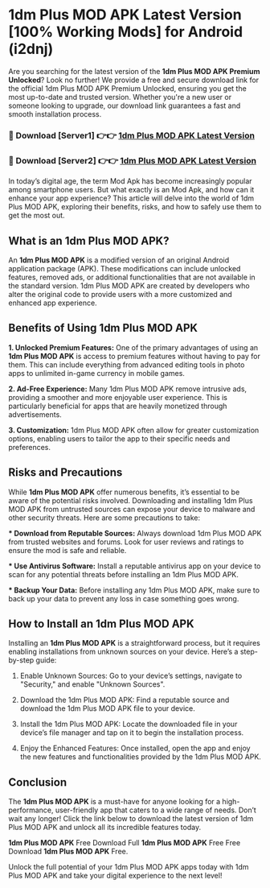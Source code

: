 # 1dm Plus MOD APK Latest Version [100% Working Mods] for Android (i2dnj)

Are you searching for the latest version of the <strong>1dm Plus MOD APK Premium Unlocked</strong>? Look no further! We provide a free and secure download link for the official 1dm Plus MOD APK Premium Unlocked, ensuring you get the most up-to-date and trusted version. Whether you're a new user or someone looking to upgrade, our download link guarantees a fast and smooth installation process.


<h3>🔴 Download [Server1] 👉👉 <a href="https://getmodsapk.pages.dev?q=1dm+Plus+MOD+APK&ref=4R3">1dm Plus MOD APK Latest Version</a></h3>

<h3>🔴 Download [Server2] 👉👉 <a href="https://getmodsapk.pages.dev?q=1dm+Plus+MOD+APK&ref=4R3">1dm Plus MOD APK Latest Version</a></h3>


In today’s digital age, the term Mod Apk has become increasingly popular among smartphone users. But what exactly is an Mod Apk, and how can it enhance your app experience? This article will delve into the world of 1dm Plus MOD APK, exploring their benefits, risks, and how to safely use them to get the most out.


<h2>What is an 1dm Plus MOD APK?</h2>

An <strong>1dm Plus MOD APK</strong> is a modified version of an original Android application package (APK). These modifications can include unlocked features, removed ads, or additional functionalities that are not available in the standard version. 1dm Plus MOD APK are created by developers who alter the original code to provide users with a more customized and enhanced app experience.


<h2>Benefits of Using 1dm Plus MOD APK</h2>

<strong> 1. Unlocked Premium Features:</strong> One of the primary advantages of using an <strong>1dm Plus MOD APK</strong> is access to premium features without having to pay for them. This can include everything from advanced editing tools in photo apps to unlimited in-game currency in mobile games.

<strong> 2. Ad-Free Experience:</strong> Many 1dm Plus MOD APK remove intrusive ads, providing a smoother and more enjoyable user experience. This is particularly beneficial for apps that are heavily monetized through advertisements.

<strong> 3. Customization:</strong> 1dm Plus MOD APK often allow for greater customization options, enabling users to tailor the app to their specific needs and preferences.


<h2>Risks and Precautions</h2>

While <strong>1dm Plus MOD APK</strong> offer numerous benefits, it’s essential to be aware of the potential risks involved. Downloading and installing 1dm Plus MOD APK from untrusted sources can expose your device to malware and other security threats. Here are some precautions to take:

<strong> * Download from Reputable Sources:</strong> Always download 1dm Plus MOD APK from trusted websites and forums. Look for user reviews and ratings to ensure the mod is safe and reliable.

<strong> * Use Antivirus Software:</strong> Install a reputable antivirus app on your device to scan for any potential threats before installing an 1dm Plus MOD APK.

<strong> * Backup Your Data:</strong> Before installing any 1dm Plus MOD APK, make sure to back up your data to prevent any loss in case something goes wrong.


<h2>How to Install an 1dm Plus MOD APK</h2>

Installing an <strong>1dm Plus MOD APK</strong> is a straightforward process, but it requires enabling installations from unknown sources on your device. Here’s a step-by-step guide:

 1. Enable Unknown Sources: Go to your device’s settings, navigate to "Security," and enable "Unknown Sources".

 2. Download the 1dm Plus MOD APK: Find a reputable source and download the 1dm Plus MOD APK file to your device.

 3. Install the 1dm Plus MOD APK: Locate the downloaded file in your device’s file manager and tap on it to begin the installation process.

 4. Enjoy the Enhanced Features: Once installed, open the app and enjoy the new features and functionalities provided by the 1dm Plus MOD APK.


<h2><strong>Conclusion</strong></h2>

The <strong>1dm Plus MOD APK</strong> is a must-have for anyone looking for a high-performance, user-friendly app that caters to a wide range of needs. Don’t wait any longer! Click the link below to download the latest version of 1dm Plus MOD APK and unlock all its incredible features today.

<strong>1dm Plus MOD APK</strong> Free Download Full <strong>1dm Plus MOD APK</strong> Free Free Download <strong>1dm Plus MOD APK</strong> Free.

Unlock the full potential of your 1dm Plus MOD APK apps today with 1dm Plus MOD APK and take your digital experience to the next level!